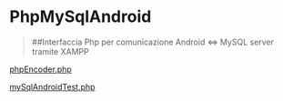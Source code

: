 PhpMySqlAndroid
===============

>##Interfaccia Php per comunicazione Android &lt;=> MySQL server tramite XAMPP

[phpEncoder.php](phpEncoder.php)

[mySqlAndroidTest.php](mySqlAndroidTest.php)
